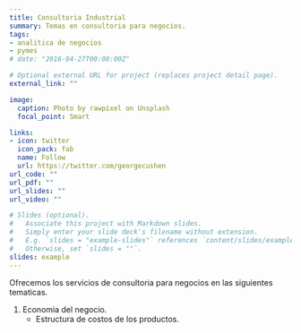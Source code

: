 ```yaml
---
title: Consultoria Industrial
summary: Temas en consultoria para negocios. 
tags:
- analitica de negocios
- pymes
# date: "2016-04-27T00:00:00Z"

# Optional external URL for project (replaces project detail page).
external_link: ""

image:
  caption: Photo by rawpixel on Unsplash
  focal_point: Smart

links:
- icon: twitter
  icon_pack: fab
  name: Follow
  url: https://twitter.com/georgecushen
url_code: ""
url_pdf: ""
url_slides: ""
url_video: ""

# Slides (optional).
#   Associate this project with Markdown slides.
#   Simply enter your slide deck's filename without extension.
#   E.g. `slides = "example-slides"` references `content/slides/example-slides.md`.
#   Otherwise, set `slides = ""`.
slides: example
---
```


Ofrecemos los servicios de consultoria para negocios en las siguientes tematicas. 

1. Economia del negocio. 
   - Estructura de costos de los productos. 
